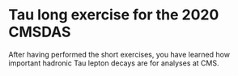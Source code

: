# Tau long exercise for the 2020 CMSDAS

After having performed the short exercises,
you have learned how important hadronic Tau lepton decays are for analyses at CMS.
